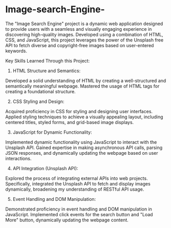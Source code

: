 # Image-search-Engine-
The "Image Search Engine" project is a dynamic web application designed to provide users with a seamless and visually engaging experience in discovering high-quality images. Developed using a combination of HTML, CSS, and JavaScript, this project leverages the power of the Unsplash free API to fetch diverse and copyright-free images based on user-entered keywords.




Key Skills Learned Through this Project:

1. HTML Structure and Semantics:

Developed a solid understanding of HTML by creating a well-structured and semantically meaningful webpage. Mastered the usage of HTML tags for creating a foundational structure.

2. CSS Styling and Design:

Acquired proficiency in CSS for styling and designing user interfaces. Applied styling techniques to achieve a visually appealing layout, including centered titles, styled forms, and grid-based image displays.

3. JavaScript for Dynamic Functionality:

Implemented dynamic functionality using JavaScript to interact with the Unsplash API. Gained expertise in making asynchronous API calls, parsing JSON responses, and dynamically updating the webpage based on user interactions.

4. API Integration (Unsplash API):

Explored the process of integrating external APIs into web projects. Specifically, integrated the Unsplash API to fetch and display images dynamically, broadening my understanding of RESTful API usage.

5. Event Handling and DOM Manipulation:

Demonstrated proficiency in event handling and DOM manipulation in JavaScript. Implemented click events for the search button and "Load More" button, dynamically updating the webpage content.
